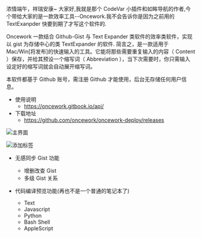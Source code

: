 浓情端午，祥瑞安康~
大家好,我就是那个 CodeVar 小插件和如眸导航的作者,今个带给大家的是一款效率工具--Oncework.我不会告诉你是因为之前用的 TextExanpder 快要到期了才写这个软件的.

Oncework 一款结合 Github-Gist 与 Text Expander 类软件的效率类软件，实现以 gist 为存储中心的类 TextExpander 的软件. 简言之，是一款适用于 Mac/Win[将发布]的快速输入的工具。它能将那些需要重复输入的内容（ Content ）保存，并给其预设一个缩写词（ Abbreviation ），当下次需要时，你只需输入设定好的缩写词就会自动展开缩写词。

本软件都基于 Github 账号，需注册 Github 才能使用，后台无存储任何用户信息。

- 使用说明
    - https://oncework.gitbook.io/api/
- 下载地址
    - https://github.com/oncework/oncework-deploy/releases ​

![主界面]( http://7xqvqi.com1.z0.glb.clouddn.com/主界面.png)

![添加标签]( http://7xqvqi.com1.z0.glb.clouddn.com/添加标签.png)

- 无感同步 Gist 功能
  
  - 增删改查 Gist
  - 多级 Gist 关系

- 代码编译预览功能(再也不是一个普通的笔记本了)
  - Text
  - Javascript
  - Python
  - Bash Shell
  - AppleScript